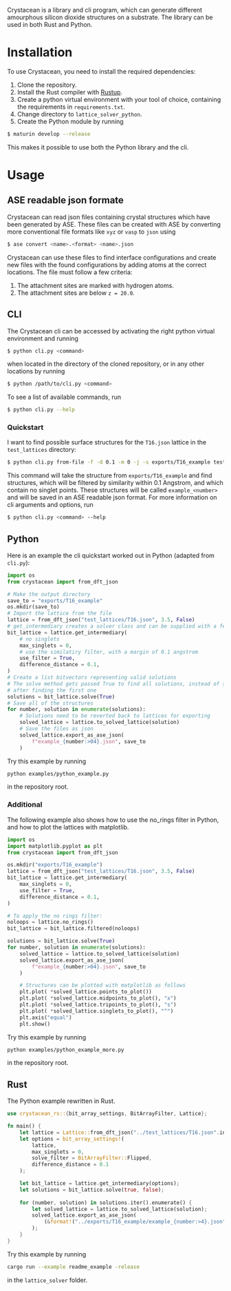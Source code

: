 Crystacean is a library and cli program, which can generate different amourphous silicon dioxide structures on a substrate. The library can be used in both Rust and Python. 

# Installation
To use Crystacean, you need to install the required dependencies:
1. Clone the repository.
1. Install the Rust compiler with [Rustup](https://www.rust-lang.org/tools/install).
1. Create a python virtual environment with your tool of choice, containing the requirements in `requirements.txt`.
1. Change directory to `lattice_solver_python`.
1. Create the Python module by running
```bash
$ maturin develop --release
```
This makes it possible to use both the Python library and the cli.

# Usage

## ASE readable json formate
Crystacean can read json files containing crystal structures which have been generated by ASE. These files can be created with ASE by converting more conventional file formats like `xyz` or `vasp` to `json` using 
```bash
$ ase convert <name>.<format> <name>.json
```
Crystacean can use these files to find interface configurations and create new files with the found configurations by adding atoms at the correct locations. The file must follow a few criteria:
1. The attachment sites are marked with hydrogen atoms.
1. The attachment sites are below `z = 20.0`.

## CLI
The Crystacean cli can be accessed by activating the right python virtual environment and running
```bash
$ python cli.py <command>
```
when located in the directory of the cloned repository, or in any other locations by running
```bash
$ python /path/to/cli.py <command>
```
To see a list of available commands, run
```bash
$ python cli.py --help
```

### Quickstart
I want to find possible surface structures for the `T16.json` lattice in the `test_lattices` directory:
```bash
$ python cli.py from-file -f -d 0.1 -m 0 -j -s exports/T16_example test_lattices/T16.json example
```
This command will take the structure from `exports/T16_example` and find structures, which will be filtered by similarity within 0.1 Angstrom, and which contain no singlet points. These structures will be called `example_<number>` and will be saved in an ASE readable json format. For more information on cli arguments and options, run
```bash
$ python cli.py <command> --help
```

## Python 
Here is an example the cli quickstart worked out in Python (adapted from `cli.py`):
```python
import os
from crystacean import from_dft_json

# Make the output directory
save_to = "exports/T16_example"
os.mkdir(save_to)
# Import the lattice from the file
lattice = from_dft_json("test_lattices/T16.json", 3.5, False)
# get_intermediary creates a solver class and can be supplied with a few options
bit_lattice = lattice.get_intermediary(
    # no singlets
    max_singlets = 0,
    # use the similatiry filter, with a margin of 0.1 angstrom
    use_filter = True,
    difference_distance = 0.1,
)
# Create a list bitvectors representing valid solutions
# The solve method gets passed True to find all solutions, instead of stopping
# after finding the first one
solutions = bit_lattice.solve(True)
# Save all of the structures
for number, solution in enumerate(solutions):
    # Solutions need to be reverted back to lattices for exporting
    solved_lattice = lattice.to_solved_lattice(solution)
    # Save the files as json
    solved_lattice.export_as_ase_json(
        f"example_{number:>04}.json", save_to
    )
```
Try this example by running
```bash
python examples/python_example.py
```
in the repository root.

### Additional
The following example also shows how to use the no_rings filter in Python, and how to plot the lattices with matplotlib.
```python
import os
import matplotlib.pyplot as plt
from crystacean import from_dft_json

os.mkdir("exports/T16_example")
lattice = from_dft_json("test_lattices/T16.json", 3.5, False)
bit_lattice = lattice.get_intermediary(
    max_singlets = 0,
    use_filter = True,
    difference_distance = 0.1,
)

# To apply the no rings filter:
noloops = lattice.no_rings()
bit_lattice = bit_lattice.filtered(noloops)

solutions = bit_lattice.solve(True)
for number, solution in enumerate(solutions):
    solved_lattice = lattice.to_solved_lattice(solution)
    solved_lattice.export_as_ase_json(
        f"example_{number:>04}.json", save_to
    )

    # Structures can be plotted with matplotlib as follows
    plt.plot( *solved_lattice.points_to_plot())
    plt.plot( *solved_lattice.midpoints_to_plot(), "x")
    plt.plot( *solved_lattice.tripoints_to_plot(), "s")
    plt.plot( *solved_lattice.singlets_to_plot(), "^")
    plt.axis("equal")
    plt.show()
```
Try this example by running
```bash
python examples/python_example_more.py
```
in the repository root.

## Rust
The Python example rewritten in Rust.
```rust
use crystacean_rs::{bit_array_settings, BitArrayFilter, Lattice};

fn main() {
    let lattice = Lattice::from_dft_json("../test_lattices/T16.json".into(), 1.1, true);
    let options = bit_array_settings!(
        lattice,
        max_singlets = 0,
        solve_filter = BitArrayFilter::Flipped,
        difference_distance = 0.1
    );

    let bit_lattice = lattice.get_intermediary(options);
    let solutions = bit_lattice.solve(true, false);
    
    for (number, solution) in solutions.iter().enumerate() {
        let solved_lattice = lattice.to_solved_lattice(solution);
        solved_lattice.export_as_ase_json(
            (&format!("../exports/T16_example/example_{number:>4}.json"))
        );
    }
}
```
Try this example by running
```bash
cargo run --example readme_example -release
```
in the `lattice_solver` folder.